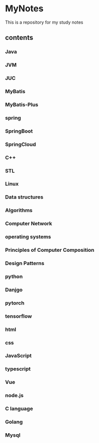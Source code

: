 # MyNotes
This is a repository for my study notes
## contents
### Java
### JVM
### JUC
### MyBatis
### MyBatis-Plus
### spring
### SpringBoot
### SpringCloud
### C++
### STL
### Linux
### Data structures
### Algorithms
### Computer Network
### operating systems
### Principles of Computer Composition
### Design Patterns
### python
### Danjgo
### pytorch
### tensorflow
### html
### css
### JavaScript
### typescript
### Vue
### node.js
### C language
### Golang
### Mysql
